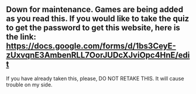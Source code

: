 ## Down for maintenance. Games are being added as you read this. If you would like to take the quiz to get the password to get this website, here is the link: https://docs.google.com/forms/d/1bs3CeyE-zUxvqnE3AmbenRLL7OorJUDcXJviOpc4HnE/edit 

If you have already taken this, please, DO NOT RETAKE THIS. It will cause trouble on my side.
